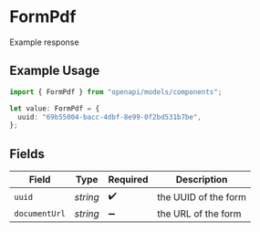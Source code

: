 # FormPdf

Example response

## Example Usage

```typescript
import { FormPdf } from "openapi/models/components";

let value: FormPdf = {
  uuid: "69b55004-bacc-4dbf-8e99-0f2bd531b7be",
};
```

## Fields

| Field                | Type                 | Required             | Description          |
| -------------------- | -------------------- | -------------------- | -------------------- |
| `uuid`               | *string*             | :heavy_check_mark:   | the UUID of the form |
| `documentUrl`        | *string*             | :heavy_minus_sign:   | the URL of the form  |